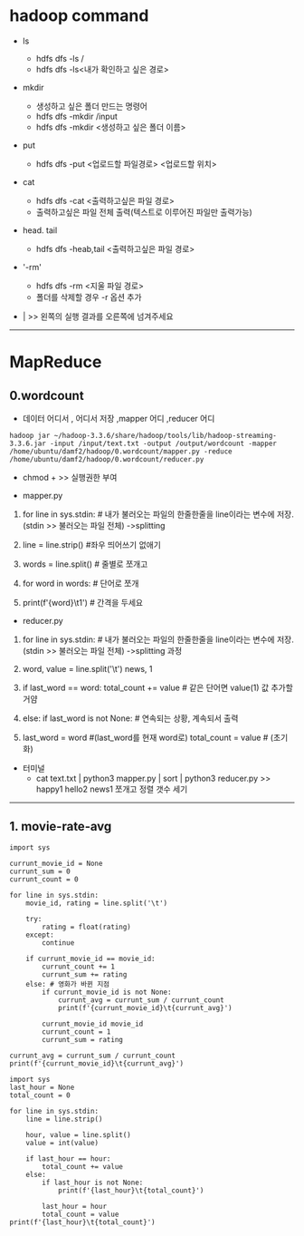
# hadoop command
- ls 
    - hdfs dfs -ls / 
    - hdfs dfs -ls<내가 확인하고 싶은 경로> 

- mkdir
    - 생성하고 싶은 폴더 만드는 명령어
    - hdfs dfs -mkdir /input
    - hdfs dfs -mkdir <생성하고 싶은 폴더 이름>

- put
    - hdfs dfs -put <업로드할 파일경로> <업로드할 위치>

- cat
    - hdfs dfs -cat <출력하고싶은 파일 경로> 
    - 출력하고싶은 파일 전체 출력(텍스트로 이루어진 파일만 출력가능)

- head. tail
    - hdfs dfs -heab,tail <출력하고싶은 파일 경로>

- '-rm'
    - hdfs dfs -rm <지울 파일 경로>
    - 폴더를 삭제할 경우 -r 옵션 추가

- | >> 왼쪽의 실행 결과를 오른쪽에 넘겨주세요

------------

# MapReduce

## 0.wordcount

- 데이터 어디서 , 어디서 저장 ,mapper 어디 ,reducer 어디
```shell
hadoop jar ~/hadoop-3.3.6/share/hadoop/tools/lib/hadoop-streaming-3.3.6.jar -input /input/text.txt -output /output/wordcount -mapper /home/ubuntu/damf2/hadoop/0.wordcount/mapper.py -reduce /home/ubuntu/damf2/hadoop/0.wordcount/reducer.py 
```

- chmod + >> 실행권한 부여

- mapper.py

1) for line in sys.stdin: # 내가 불러오는 파일의 한줄한줄을 line이라는 변수에 저장. (stdin >> 불러오는 파일 전체) ->splitting

2) line = line.strip() #좌우 띄어쓰기 없애기

3) words = line.split() # 줄별로 쪼개고

4) for word in words: # 단어로 쪼개

5) print(f'{word}\t1') # 간격을 두세요

- reducer.py

1) for line in sys.stdin: # 내가 불러오는 파일의 한줄한줄을 line이라는 변수에 저장. (stdin >> 불러오는 파일 전체) ->splitting 과정

2) word, value = line.split('\t') 
   news,  1

3)  if last_word == word:
        total_count += value # 같은 단어면 value(1) 값 추가할거얌

4) else:
        if last_word is not None: # 연속되는 상황, 계속되서 출력

5) last_word = word #(last_word를 현재 word로)
   total_count = value # (초기화)

- 터미널
    - cat text.txt | python3 mapper.py | sort | python3 reducer.py >> happy1 hello2 news1
                        쪼개고            정렬       갯수 세기


---------

## 1. movie-rate-avg


```shell
import sys

currunt_movie_id = None
currunt_sum = 0
currunt_count = 0

for line in sys.stdin:
    movie_id, rating = line.split('\t')

    try:
        rating = float(rating)
    except:
        continue

    if currunt_movie_id == movie_id:
        currunt_count += 1
        currunt_sum += rating
    else: # 영화가 바뀐 지점
        if currunt_movie_id is not None:
            currunt_avg = currunt_sum / currunt_count
            print(f'{currunt_movie_id}\t{currunt_avg}')

        currunt_movie_id movie_id
        currunt_count = 1
        currunt_sum = rating

currunt_avg = currunt_sum / currunt_count
print(f'{currunt_movie_id}\t{currunt_avg}')
```

```shell
import sys
last_hour = None
total_count = 0

for line in sys.stdin:
    line = line.strip()

    hour, value = line.split()
    value = int(value)

    if last_hour == hour:
        total_count += value
    else:
        if last_hour is not None:
            print(f'{last_hour}\t{total_count}')

        last_hour = hour
        total_count = value
print(f'{last_hour}\t{total_count}')
```